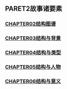 ## PARET2故事诸要素

### [CHAPTER02结构图谱](CHAPTER02.md)

### [CHAPTER03结构与背景](CHAPTER03.md)

### [CHAPTER04结构与类型](CHAPTER04.md)

### [CHAPTER05结构与人物](CHAPTER05.md)

### [CHAPTER06结构与意义](CHAPTER06.md)

